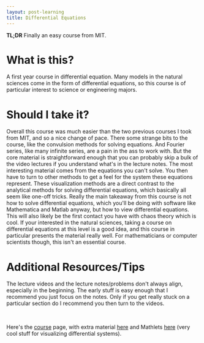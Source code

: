 ```yaml
---
layout: post-learning
title: Differential Equations
---
```


**TL;DR** Finally an easy course from MIT.

# What is this?
A first year course in differential equation. Many models in the natural
sciences come in the form of differential equations, so this course is of
particular interest to science or engineering majors.

# Should I take it?

Overall this course was much easier than the two previous courses I took from
MIT, and so a nice change of pace. There some strange bits to the course, like
the convulsion methods for solving equations.  And Fourier series, like many
infinite series, are a pain in the ass to work with. But the core material is
straightforward enough that you can probably skip a bulk of the video lectures
if you understand what's in the lecture notes. The most interesting material
comes from the equations you can't solve. You then have to turn to other
methods to get a feel for the system these equations represent. These
visualization methods are a direct contrast to the analytical methods for
solving differential equations, which basically all seem like one-off tricks.
Really the main takeaway from this course is not how to solve differential
equations, which you'll be doing with software like Mathematica and Matlab
anyway, but how to view differential equations. This will also likely be the
first contact you have with chaos theory which is cool. If your interested in
the natural sciences, taking a course on differential equations at this level
is a good idea, and this course in particular presents the material really
well. For mathematicians or computer scientists though, this isn't an essential
course.

# Additional Resources/Tips
The lecture videos and the lecture notes/problems don't always align,
especially in the beginning. The early stuff is easy enough that I recommend
you just focus on the notes. Only if you get really stuck on a particular
section do I recommend you then turn to the videos.

<br>

Here's the
[course](http://ocw.mit.edu/courses/mathematics/18-03sc-differential-equations-fall-2011/)
page, with extra material
[here](http://ocw.mit.edu/courses/mathematics/18-03-differential-equations-spring-2010/)
and Mathlets [here](http://mathlets.org/mathlets/) (very cool stuff for visualizing
differential systems).
